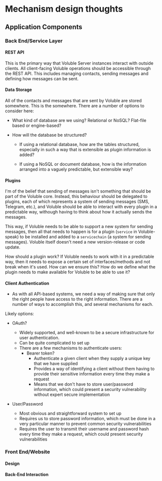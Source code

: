 # Mechanism design thoughts

## Application Components

### Back End/Service Layer
#### REST API
This is the primary way that Voluble Server instances interact with outside clients. All client-facing Voluble operations should be accessible through the REST API. This includes managing contacts, sending messages and defining how messages can be sent.

#### Data Storage
All of the contacts and messages that are sent by Voluble are stored somewhere. This is the somewhere. There are a number of options to consider here:
* What kind of database are we using? Relational or NoSQL? Flat-file based or engine-based?

* How will the database be structured?
    * If using a relational database, how are the tables structured, especially in such a way that is extensible as plugin information is added?
    
    * If using a NoSQL or document database, how is the information arranged into a vaguely predictable, but extensible way?

#### Plugins
 I'm of the belief that sending of messages isn't something that should be part of the Voluble core. Instead, this behaviour should be delegated to plugins, each of which represents a system of sending messages (SMS, Telegram, etc.), and Voluble should be able to interact with every plugin in a predictable way, withough having to think about how it actually sends the messages.
 
 This way, if Voluble needs to be able to support a new system for sending messages, then all that needs to happen is for a plugin (`service` in Voluble-speak) to be installed and added to a `servicechain` (a system for sending messages). Voluble itself doesn't need a new version-release or code update.
    
How should a plugin work? If Voluble needs to work with it in a predictable way, then it needs to expose a certain set of interfaces/methods and not break when it's used. How can we ensure this? How do we define what the plugin needs to make available for Voluble to be able to use it?

#### Client Authentication
* As with all API-based systems, we need a way of making sure that only the right people have access to the right information. There are a number of ways to accomplish this, and several mechanisms for each.

Likely options:
* OAuth?
    * Widely supported, and well-known to be a secure infrastructure for user authentication.
    * Can be quite complicated to set up
    * There are a few mechanisms to authenticate users:
        * Bearer token?
            * Authenticate a given client when they supply a unique key that we have supplied
            * Provides a way of identifying a client without them having to provide their sensitive information every time they make a request
            * Means that we don't have to store user/password information, which could present a security vulnerability without expert secure implementation

* User/Password
    * Most obvious and straightforward system to set up
    * Requires us to store password information, which must be done in a very particular manner to prevent common security vulnerabilities
    * Requires the user to transmit their username and password hash every time they make a request, which could present security vulnerabilities

### Front End/Website

#### Design

#### Back-End Interaction